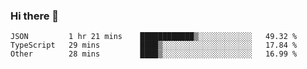 ### Hi there 👋

<!--
**yeya24/yeya24** is a ✨ _special_ ✨ repository because its `README.md` (this file) appears on your GitHub profile.

Here are some ideas to get you started:

- 🔭 I’m currently working on ...
- 🌱 I’m currently learning ...
- 👯 I’m looking to collaborate on ...
- 🤔 I’m looking for help with ...
- 💬 Ask me about ...
- 📫 How to reach me: ...
- 😄 Pronouns: ...
- ⚡ Fun fact: ...
-->

<!--START_SECTION:waka-->

```text
JSON         1 hr 21 mins    ████████████▒░░░░░░░░░░░░   49.32 %
TypeScript   29 mins         ████▒░░░░░░░░░░░░░░░░░░░░   17.84 %
Other        28 mins         ████▒░░░░░░░░░░░░░░░░░░░░   16.99 %
```

<!--END_SECTION:waka-->
